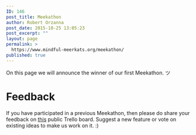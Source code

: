```yaml
---
ID: 146
post_title: Meekathon
author: Robert Orzanna
post_date: 2015-10-25 13:05:23
post_excerpt: ""
layout: page
permalink: >
  https://www.mindful-meerkats.org/meekathon/
published: true
---
```

On this page we will announce the winner of our first Meekathon. ツ

# Feedback
If you have participated in a previous Meekathon, then please do share your feedback on [this](https://trello.com/b/t08SuygJ/meekathon-roadmap) public Trello board. Suggest a new feature or vote on existing ideas to make us work on it. :)